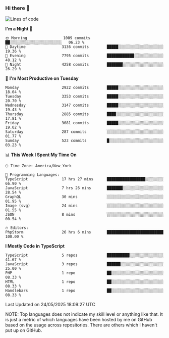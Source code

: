 ### Hi there 👋

<!--
**LynxJinxxy/LynxJinxxy** is a ✨ _special_ ✨ repository because its `README.md` (this file) appears on your GitHub profile.

Here are some ideas to get you started:

- 🔭 I’m currently working on ...
- 🌱 I’m currently learning ...
- 👯 I’m looking to collaborate on ...
- 🤔 I’m looking for help with ...
- 💬 Ask me about ...
- 📫 How to reach me: ...
- 😄 Pronouns: ...
- ⚡ Fun fact: ...
-->

<!--START_SECTION:waka-->
![Lines of code](https://img.shields.io/badge/From%20Hello%20World%20I%27ve%20Written-24.8%20million%20lines%20of%20code-blue)

**I'm a Night 🦉** 

```text
🌞 Morning                1009 commits        ██░░░░░░░░░░░░░░░░░░░░░░░   06.23 % 
🌆 Daytime                3136 commits        █████░░░░░░░░░░░░░░░░░░░░   19.36 % 
🌃 Evening                7795 commits        ████████████░░░░░░░░░░░░░   48.12 % 
🌙 Night                  4258 commits        ███████░░░░░░░░░░░░░░░░░░   26.29 % 
```
📅 **I'm Most Productive on Tuesday** 

```text
Monday                   2922 commits        █████░░░░░░░░░░░░░░░░░░░░   18.04 % 
Tuesday                  3353 commits        █████░░░░░░░░░░░░░░░░░░░░   20.70 % 
Wednesday                3147 commits        █████░░░░░░░░░░░░░░░░░░░░   19.43 % 
Thursday                 2885 commits        ████░░░░░░░░░░░░░░░░░░░░░   17.81 % 
Friday                   3081 commits        █████░░░░░░░░░░░░░░░░░░░░   19.02 % 
Saturday                 287 commits         ░░░░░░░░░░░░░░░░░░░░░░░░░   01.77 % 
Sunday                   523 commits         █░░░░░░░░░░░░░░░░░░░░░░░░   03.23 % 
```


📊 **This Week I Spent My Time On** 

```text
🕑︎ Time Zone: America/New_York

💬 Programming Languages: 
TypeScript               17 hrs 27 mins      █████████████████░░░░░░░░   66.90 % 
JavaScript               7 hrs 26 mins       ███████░░░░░░░░░░░░░░░░░░   28.54 % 
GraphQL                  30 mins             ░░░░░░░░░░░░░░░░░░░░░░░░░   01.95 % 
Image (svg)              24 mins             ░░░░░░░░░░░░░░░░░░░░░░░░░   01.55 % 
JSON                     8 mins              ░░░░░░░░░░░░░░░░░░░░░░░░░   00.54 % 

🔥 Editors: 
PhpStorm                 26 hrs 6 mins       █████████████████████████   100.00 % 
```

**I Mostly Code in TypeScript** 

```text
TypeScript               5 repos             ██████████░░░░░░░░░░░░░░░   41.67 % 
JavaScript               3 repos             ██████░░░░░░░░░░░░░░░░░░░   25.00 % 
PHP                      1 repo              ██░░░░░░░░░░░░░░░░░░░░░░░   08.33 % 
HTML                     1 repo              ██░░░░░░░░░░░░░░░░░░░░░░░   08.33 % 
Handlebars               1 repo              ██░░░░░░░░░░░░░░░░░░░░░░░   08.33 % 
```




 Last Updated on 24/05/2025 18:09:27 UTC
<!--END_SECTION:waka-->
NOTE: Top languages does not indicate my skill level or anything like that. It is just a metric of which languages have been hosted by me on GitHub based on the usage across repositories. There are others which I haven't put up on GitHub.
